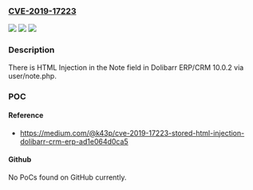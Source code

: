 ### [CVE-2019-17223](https://cve.mitre.org/cgi-bin/cvename.cgi?name=CVE-2019-17223)
![](https://img.shields.io/static/v1?label=Product&message=n%2Fa&color=blue)
![](https://img.shields.io/static/v1?label=Version&message=n%2Fa&color=blue)
![](https://img.shields.io/static/v1?label=Vulnerability&message=n%2Fa&color=brighgreen)

### Description

There is HTML Injection in the Note field in Dolibarr ERP/CRM 10.0.2 via user/note.php.

### POC

#### Reference
- https://medium.com/@k43p/cve-2019-17223-stored-html-injection-dolibarr-crm-erp-ad1e064d0ca5

#### Github
No PoCs found on GitHub currently.

